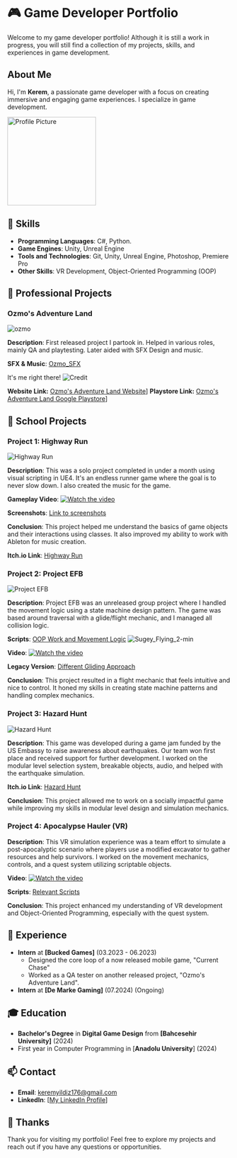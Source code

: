 # 🎮 Game Developer Portfolio

Welcome to my game developer portfolio! Although it is still a work in progress, you will still find a collection of my projects, skills, and experiences in game development.

## About Me

Hi, I'm **Kerem**, a passionate game developer with a focus on creating immersive and engaging game experiences. I specialize in game development.


 <img src="https://github.com/user-attachments/assets/87880a47-d2ec-4f96-9314-363b9d272103" alt="Profile Picture" width="200" height="200">

## 🚀 Skills

- **Programming Languages**: C#, Python.
- **Game Engines**: Unity, Unreal Engine
- **Tools and Technologies**: Git, Unity, Unreal Engine, Photoshop, Premiere Pro
- **Other Skills**: VR Development, Object-Oriented Programming (OOP)

## 📂 Professional Projects
### Ozmo's Adventure Land
![ozmo](https://github.com/user-attachments/assets/b7b88f35-236d-41ea-9ded-ca50f5f2248a)

**Description**: First released project I partook in. Helped in various roles, mainly QA and playtesting. Later aided with SFX Design and music.

**SFX & Music**: [Ozmo_SFX](https://github.com/Kiru671/Ozmo_SFX)

It's me right there!
![Credit](https://github.com/user-attachments/assets/02ca0bc7-29cb-4f4f-94c8-b9695b7e81eb)



**Website Link:** [Ozmo's Adventure Land Website](https://www.ozmoadventureland.com/)]
**Playstore Link:** [Ozmo's Adventure Land Google Playstore](https://play.google.com/store/apps/details?id=com.Solen.OzmoAdventureLandMain&hl=en)]



## 📂 School Projects

### Project 1: Highway Run

![Highway Run](https://github.com/user-attachments/assets/f584fe93-533d-4a31-94fa-990ac041a92b)


**Description**: This was a solo project completed in under a month using visual scripting in UE4. It's an endless runner game where the goal is to never slow down. I also created the music for the game.

**Gameplay Video**: [![Watch the video](https://img.youtube.com/vi/7tafZ5Es0os/default.jpg)](https://www.youtube.com/watch?v=7tafZ5Es0os)

**Screenshots**: [Link to screenshots](#)

**Conclusion**: This project helped me understand the basics of game objects and their interactions using classes. It also improved my ability to work with Ableton for music creation.

**Itch.io Link**: [Highway Run](https://kiru176.itch.io/highway-run)

### Project 2: Project EFB

![Project EFB](https://github.com/user-attachments/assets/1746bb70-e1dc-4ff8-9736-4c6baaf3596a)


**Description**: Project EFB was an unreleased group project where I handled the movement logic using a state machine design pattern. The game was based around traversal with a glide/flight mechanic, and I managed all collision logic.

**Scripts**: [OOP Work and Movement Logic](https://github.com/Kiru671/EFB_Scripts)
![Sugey_Flying_2-min](https://github.com/Kiru671/Portfolio/assets/112775690/a0dc3eba-0129-4554-9b1d-14e9ab707a66)


**Video**: [![Watch the video](https://img.youtube.com/vi/qzQkWC-rh-Q/default.jpg)](https://youtu.be/qzQkWC-rh-Q?si=um-Q7rwCQgm69dyF&t=208)

**Legacy Version**: [Different Gliding Approach](https://www.youtube.com/watch?v=sda4-PCvpYM)

**Conclusion**: This project resulted in a flight mechanic that feels intuitive and nice to control. It honed my skills in creating state machine patterns and handling complex mechanics.

### Project 3: Hazard Hunt

![Hazard Hunt](https://github.com/user-attachments/assets/9af755d5-ed35-4286-a562-73ae394f6850)


**Description**: This game was developed during a game jam funded by the US Embassy to raise awareness about earthquakes. Our team won first place and received support for further development. I worked on the modular level selection system, breakable objects, audio, and helped with the earthquake simulation.

**Itch.io Link**: [Hazard Hunt](https://kiru176.itch.io/hazard-hunt)

**Conclusion**: This project allowed me to work on a socially impactful game while improving my skills in modular level design and simulation mechanics.

### Project 4: Apocalypse Hauler (VR)

**Description**: This VR simulation experience was a team effort to simulate a post-apocalyptic scenario where players use a modified excavator to gather resources and help survivors. I worked on the movement mechanics, controls, and a quest system utilizing scriptable objects.

**Video**: [![Watch the video](https://img.youtube.com/vi/M6d6syOWEkg/default.jpg)](https://youtu.be/M6d6syOWEkg)

**Scripts**: [Relevant Scripts](https://github.com/Kiru671/Apocalypse_Hauler_Scripts)

**Conclusion**: This project enhanced my understanding of VR development and Object-Oriented Programming, especially with the quest system.


## 💼 Experience

- **Intern** at **[Bucked Games]** (03.2023 - 06.2023)
  - Designed the core loop of a now released mobile game, "Current Chase"
  - Worked as a QA tester on another released project, "Ozmo's Adventure Land".
- **Intern** at **[De Marke Gaming]** (07.2024) (Ongoing)
  
## 🎓 Education

- **Bachelor's Degree** in **Digital Game Design** from **[Bahcesehir University]** (2024)
- First year in Computer Programming in [**Anadolu University**] (2024)

## 📫 Contact

- **Email**: keremyildiz176@gmail.com
- **LinkedIn**: [[My LinkedIn Profile](https://www.linkedin.com/in/kiruyildiz/)]

## 🙏 Thanks

Thank you for visiting my portfolio! Feel free to explore my projects and reach out if you have any questions or opportunities.
